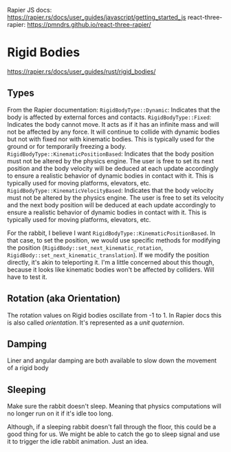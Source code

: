 Rapier JS docs: https://rapier.rs/docs/user_guides/javascript/getting_started_js
react-three-rapier: https://pmndrs.github.io/react-three-rapier/

# Rigid Bodies
https://rapier.rs/docs/user_guides/rust/rigid_bodies/

## Types
From the Rapier documentation:
`RigidBodyType::Dynamic`: Indicates that the body is affected by external forces and contacts.
`RigidBodyType::Fixed`: Indicates the body cannot move. It acts as if it has an infinite mass and will not be affected by any force. It will continue to collide with dynamic bodies but not with fixed nor with kinematic bodies. This is typically used for the ground or for temporarily freezing a body.
`RigidBodyType::KinematicPositionBased`: Indicates that the body position must not be altered by the physics engine. The user is free to set its next position and the body velocity will be deduced at each update accordingly to ensure a realistic behavior of dynamic bodies in contact with it. This is typically used for moving platforms, elevators, etc.
`RigidBodyType::KinematicVelocityBased`: Indicates that the body velocity must not be altered by the physics engine. The user is free to set its velocity and the next body position will be deduced at each update accordingly to ensure a realistic behavior of dynamic bodies in contact with it. This is typically used for moving platforms, elevators, etc.

For the rabbit, I believe I want `RigidBodyType::KinematicPositionBased`. In that case, to set the position, we would use specific methods for modifying the position (`RigidBody::set_next_kinematic_rotation`, `RigidBody::set_next_kinematic_translation`). If we modify the position directly, it's akin to teleporting it. I'm a little concerned about this though, because it looks like kinematic bodies won't be affected by colliders. Will have to test it.

## Rotation (aka Orientation)
The rotation values on Rigid bodies oscillate from -1 to 1.
In Rapier docs this is also called _orientation_. It's represented as a _unit quaternion_.

## Damping
Liner and angular damping are both available to slow down the movement of a rigid body

## Sleeping
Make sure the rabbit doesn't sleep. Meaning that physics computations will no longer run on it if it's idle too long. 

Although, if a sleeping rabbit doesn't fall through the floor, this could be a good thing for us. We might be able to catch the go to sleep signal and use it to trigger the idle rabbit animation. Just an idea.